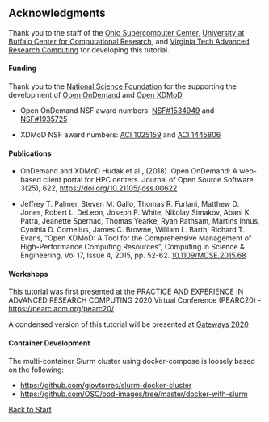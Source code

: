 ## Acknowledgments

Thank you to the staff of the [Ohio Supercomputer Center](https://osc.edu), [University at Buffalo Center for Computational Research](https://buffalo.edu/ccr), and [Virginia Tech Advanced Research Computing](https://arc.vt.edu/) for developing this tutorial.  

#### Funding
Thank you to the [National Science Foundation](https://nsf.gov) for the supporting the development of [Open OnDemand](https://openondemand.org) and [Open XDMoD](https://open.xdmod.org/)  
- Open OnDemand NSF award numbers: [NSF#1534949](https://www.nsf.gov/awardsearch/showAward?AWD_ID=1534949) and [NSF#1935725](https://www.nsf.gov/awardsearch/showAward?AWD_ID=1835725)  

- XDMoD NSF award numbers: [ACI 1025159](https://nsf.gov/awardsearch/showAward?AWD_ID=1025159) and [ACI 1445806](https://nsf.gov/awardsearch/showAward?AWD_ID=1445806)

#### Publications
- OnDemand and XDMoD Hudak et al., (2018). Open OnDemand: A web-based client portal for HPC centers. Journal of Open Source Software, 3(25), 622, https://doi.org/10.21105/joss.00622  

- Jeffrey T. Palmer, Steven M. Gallo, Thomas R. Furlani, Matthew D. Jones, Robert L. DeLeon, Joseph P. White, Nikolay Simakov, Abani K. Patra, Jeanette Sperhac, Thomas Yearke, Ryan Rathsam, Martins Innus, Cynthia D. Cornelius, James C. Browne, William L. Barth, Richard T. Evans, “Open XDMoD: A Tool for the Comprehensive Management of High-Performance Computing Resources”, Computing in Science & Engineering, Vol 17, Issue 4, 2015, pp. 52-62. [10.1109/MCSE.2015.68](http://dx.doi.org/10.1109/MCSE.2015.68)  

#### Workshops
This tutorial was first presented at the PRACTICE AND EXPERIENCE IN ADVANCED RESEARCH COMPUTING 2020 Virtual Conference (PEARC20) - https://pearc.acm.org/pearc20/  

A condensed version of this tutorial will be presented at [Gateways 2020](https://sciencegateways.org/web/gateways2020)  


#### Container Development

The multi-container Slurm cluster using docker-compose is loosely based on the following:

- https://github.com/giovtorres/slurm-docker-cluster
- https://github.com/OSC/ood-images/tree/master/docker-with-slurm


[Back to Start](../README.md)
